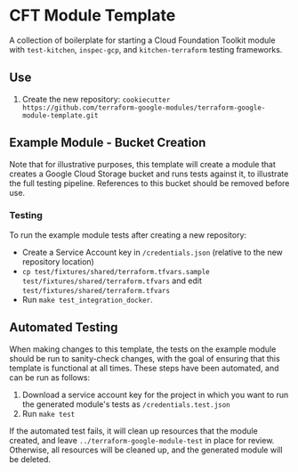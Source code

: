 # CFT Module Template

A collection of boilerplate for starting a Cloud Foundation Toolkit module with `test-kitchen`, `inspec-gcp`, and `kitchen-terraform` testing frameworks.

## Use

1. Create the new repository: `cookiecutter https://github.com/terraform-google-modules/terraform-google-module-template.git`

## Example Module - Bucket Creation

Note that for illustrative purposes, this template will create a module that creates a Google Cloud Storage bucket and runs tests against it, to illustrate the full testing pipeline. References to this bucket should be removed before use.

### Testing

To run the example module tests after creating a new repository:

- Create a Service Account key in `/credentials.json` (relative to the new repository location)
- `cp test/fixtures/shared/terraform.tfvars.sample test/fixtures/shared/terraform.tfvars` and edit `test/fixtures/shared/terraform.tfvars`
- Run `make test_integration_docker`.

## Automated Testing

When making changes to this template, the tests on the example module should be run to sanity-check changes, with the goal of ensuring that this template is functional at all times. These steps have been automated, and can be run as follows:

1. Download a service account key for the project in which you want to run the generated module's tests as `/credentials.test.json`
2. Run `make test`

If the automated test fails, it will clean up resources that the module created, and leave `../terraform-google-module-test` in place for review. Otherwise, all resources will be cleaned up, and the generated module will be deleted.
